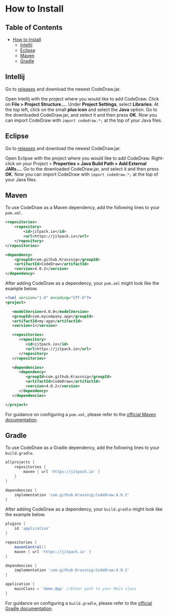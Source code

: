# How to Install

## Table of Contents
- [How to Install](#how-to-install)
  * [Intellij](#Intellij)
  * [Eclipse](#eclipse)
  * [Maven](#maven)
  * [Gradle](#gradle)

## Intellij

Go to [releases](https://github.com/Krassnig/CodeDraw/releases) and download the newest CodeDraw.jar.

Open Intellij with the project where you would like to add CodeDraw. Click on **File > Project Structure...**.
Under **Project Settings**, select **Libraries**.
At the top left, click on the small **plus icon** and select the **Java** option.
Go to the downloaded CodeDraw.jar, and select it and then press **OK**.
Now you can import CodeDraw with `import codedraw.*;` at the top of your Java files.

## Eclipse

Go to [releases](https://github.com/Krassnig/CodeDraw/releases) and download the newest CodeDraw.jar.

Open Eclipse with the project where you would like to add CodeDraw. Right-click on your Project > **Properties > Java Build Path > Add External JARs...**.
Go to the downloaded CodeDraw.jar, and select it and then press **OK**.
Now you can import CodeDraw with `import codedraw.*;` at the top of your Java files.

## Maven

To use CodeDraw as a Maven dependency, add the following lines to your `pom.xml`.

```xml
<repositories>
    <repository>
        <id>jitpack.io</id>
        <url>https://jitpack.io</url>
    </repository>
</repositories>
```

```xml
<dependency>
    <groupId>com.github.Krassnig</groupId>
    <artifactId>CodeDraw</artifactId>
    <version>4.0.2</version>
</dependency>
```

After adding CodeDraw as a dependency, your `pom.xml` might look like the example below.

```xml
<?xml version="1.0" encoding="UTF-8"?>
<project>

   <modelVersion>4.0.0</modelVersion>
   <groupId>com.mycompany.app</groupId>
   <artifactId>my-app</artifactId>
   <version>1</version>

   <repositories>
      <repository>
         <id>jitpack.io</id>
         <url>https://jitpack.io</url>
      </repository>
   </repositories>

   <dependencies>
      <dependency>
         <groupId>com.github.Krassnig</groupId>
         <artifactId>CodeDraw</artifactId>
         <version>4.0.2</version>
      </dependency>
   </dependencies>

</project>
```

For guidance on configuring a `pom.xml`, please refer to the
[official Maven documentation](https://maven.apache.org/guides/introduction/introduction-to-the-pom.html). 


## Gradle

To use CodeDraw as a Gradle dependency, add the following lines to your `build.gradle`.

```groovy
allprojects {
    repositories {
        maven { url 'https://jitpack.io' }
    }
}
```

```groovy
dependencies {
    implementation 'com.github.Krassnig:CodeDraw:4.0.2'
}
```

After adding CodeDraw as a dependency, your `build.gradle` might look like the example below.

```groovy
plugins {
    id 'application'
}

repositories {
    mavenCentral()
    maven { url 'https://jitpack.io' }
}

dependencies {
    implementation 'com.github.Krassnig:CodeDraw:4.0.2'
}

application {
    mainClass = 'demo.App' //Enter path to your Main class
}
```

For guidance on configuring a `build.gradle`, please refer to the
[official Gradle documentation](https://docs.gradle.org/current/samples/sample_building_java_applications.html#review_the_project_files).